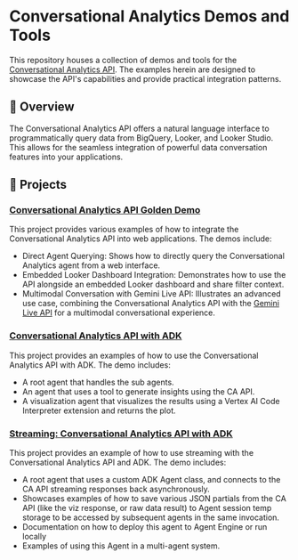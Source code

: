 # Conversational Analytics Demos and Tools

This repository houses a collection of demos and tools for the [Conversational Analytics API](https://cloud.google.com/gemini/docs/conversational-analytics-api/overview). The examples herein are designed to showcase the API's capabilities and provide practical integration patterns.

## 🚀 Overview

The Conversational Analytics API offers a natural language interface to programmatically query data from BigQuery, Looker, and Looker Studio. This allows for the seamless integration of powerful data conversation features into your applications.

## 📂 Projects

### [Conversational Analytics API Golden Demo](/ca-api-golden-demo/README.md)

This project provides various examples of how to integrate the Conversational Analytics API into web applications. The demos include:

- Direct Agent Querying: Shows how to directly query the Conversational Analytics agent from a web interface.
- Embedded Looker Dashboard Integration: Demonstrates how to use the API alongside an embedded Looker dashboard and share filter context.
- Multimodal Conversation with Gemini Live API: Illustrates an advanced use case, combining the Conversational Analytics API with the [Gemini Live API](https://cloud.google.com/vertex-ai/generative-ai/docs/live-api) for a multimodal conversational experience.

### [Conversational Analytics API with ADK](/ca-api-adk/README.md)

This project provides an examples of how to use the Conversational Analytics API with ADK. The demo includes:

- A root agent that handles the sub agents.
- An agent that uses a tool to generate insights using the CA API.
- A visualization agent that visualizes the results using a Vertex AI Code Interpreter extension and returns the plot.

### [Streaming: Conversational Analytics API with ADK](/ca-api-adk-streaming/README.md)

This project provides an example of how to use streaming with the Conversational Analytics API and ADK. The demo includes:

- A root agent that uses a custom ADK Agent class, and connects to the CA API streaming responses back asynchronously.
- Showcases examples of how to save various JSON partials from the CA API (like the viz response, or raw data result) to Agent session temp storage to be accessed by subsequent agents in the same invocation.
- Documentation on how to deploy this agent to Agent Engine or run locally
- Examples of using this Agent in a multi-agent system.
